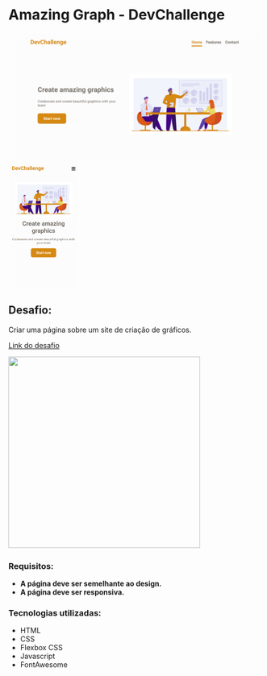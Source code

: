 # Amazing Graph - DevChallenge

<img src="./design/desktop.png" alt="desktop preview" align="left" width="500">
<img src="./design/mobile.png" alt="moobile preview" height="253">

## Desafio:

Criar uma página sobre um site de criação de gráficos.

[Link do desafio](https://devchallenge.vercel.app/challenges/5ec9a7fc10e94a38493d3910/details) 

<img src="https://trello-attachments.s3.amazonaws.com/590fa7f5a8ab015d0cf88052/590fa896d2d25e50583de620/cb82a7069f698bde3bafb4ea20316951/mockuper_(1)_(1).png" width="380" height="380">

### Requisitos:

- **A página deve ser semelhante ao design.**
- **A página deve ser responsiva.** 

### Tecnologias utilizadas:

- HTML
- CSS
- Flexbox CSS
- Javascript
- FontAwesome
